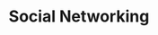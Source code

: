 ---
layout: topic
title: "Social Networking"
group: technologies
category: social-networking
permalink: /technologies/social-networking
sidebar:
  nav: "side-nav"
---